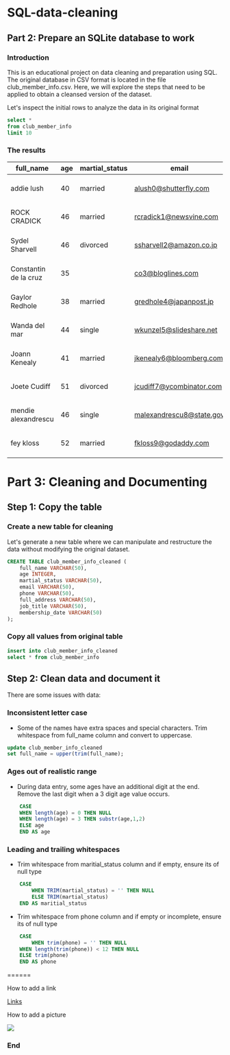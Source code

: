 # SQL-data-cleaning
## Part 2: Prepare an SQLite database to work
### Introduction
This is an educational project on data cleaning and preparation using SQL. The original database in CSV format is located in the file club_member_info.csv. Here, we will explore the steps that need to be applied to obtain a cleansed version of the dataset.

Let's inspect the initial rows to analyze the data in its original format

```sql
select *
from club_member_info
limit 10
```
### The results
|full_name|age|martial_status|email|phone|full_address|job_title|membership_date|
|---------|---|--------------|-----|-----|------------|---------|---------------|
|addie lush|40|married|alush0@shutterfly.com|254-389-8708|3226 Eastlawn Pass,Temple,Texas|Assistant Professor|7/31/2013|
|      ROCK CRADICK|46|married|rcradick1@newsvine.com|910-566-2007|4 Harbort Avenue,Fayetteville,North Carolina|Programmer III|5/27/2018|
|Sydel Sharvell|46|divorced|ssharvell2@amazon.co.jp|702-187-8715|4 School Place,Las Vegas,Nevada|Budget/Accounting Analyst I|10/6/2017|
|Constantin de la cruz|35||co3@bloglines.com|402-688-7162|6 Monument Crossing,Omaha,Nebraska|Desktop Support Technician|10/20/2015|
|  Gaylor Redhole|38|married|gredhole4@japanpost.jp|917-394-6001|88 Cherokee Pass,New York City,New York|Legal Assistant|5/29/2019|
|Wanda del mar       |44|single|wkunzel5@slideshare.net|937-467-6942|10864 Buhler Plaza,Hamilton,Ohio|Human Resources Assistant IV|3/24/2015|
|Joann Kenealy|41|married|jkenealy6@bloomberg.com|513-726-9885|733 Hagan Parkway,Cincinnati,Ohio|Accountant IV|4/17/2013|
|   Joete Cudiff|51|divorced|jcudiff7@ycombinator.com|616-617-0965|975 Dwight Plaza,Grand Rapids,Michigan|Research Nurse|11/16/2014|
|mendie alexandrescu|46|single|malexandrescu8@state.gov|504-918-4753|34 Delladonna Terrace,New Orleans,Louisiana|Systems Administrator III|3/12/1921|
| fey kloss|52|married|fkloss9@godaddy.com|808-177-0318|8976 Jackson Park,Honolulu,Hawaii|Chemical Engineer|11/5/2014|

# Part 3: Cleaning and Documenting
## Step 1: Copy the table
### Create a new table for cleaning
Let's generate a new table where we can manipulate and restructure the data without modifying the original dataset.

```sql
CREATE TABLE club_member_info_cleaned (
	full_name VARCHAR(50),
	age INTEGER,
	martial_status VARCHAR(50),
	email VARCHAR(50),
	phone VARCHAR(50),
	full_address VARCHAR(50),
	job_title VARCHAR(50),
	membership_date VARCHAR(50)
);
```
### Copy all values from original table

```sql
insert into club_member_info_cleaned
select * from club_member_info
```
## Step 2: Clean data and document it
There are some issues with data:
### Inconsistent letter case
- Some of the names have extra spaces and special characters. Trim whitespace from full_name column and convert to uppercase.
```sql
update club_member_info_cleaned 
set full_name = upper(trim(full_name);
```
### Ages out of realistic range
- During data entry, some ages have an additional digit at the end. Remove the last digit when a 3 digit age value occurs.
```sql
    CASE 
	WHEN length(age) = 0 THEN NULL
	WHEN length(age) = 3 THEN substr(age,1,2)
	ELSE age
    END AS age
```
### Leading and trailing whitespaces
- Trim whitespace from maritial_status column and if empty, ensure its of null type
```sql
    CASE
        WHEN TRIM(martial_status) = '' THEN NULL
        ELSE TRIM(martial_status)
    END AS maritial_status
```

- Trim whitespace from phone column and if empty or incomplete, ensure its of null type
```sql
    CASE
        WHEN trim(phone) = '' THEN NULL
	WHEN length(trim(phone)) < 12 THEN NULL
	ELSE trim(phone)
    END AS phone
```
======

How to add a link

[Links](https://swisscoding.edu.vn/?fbclid=IwY2xjawF7OkVleHRuA2FlbQIxMAABHVy-8bkDhnTsfm872XmmQ3RORNA65DnszD69z_0Hn8FF3Lmo48BkyH-Fig_aem_E4uD4rn7DZGC566pOeTGWA)

How to add a picture

![](https://pandao.github.io/editor.md/examples/images/4.jpg)

### End
